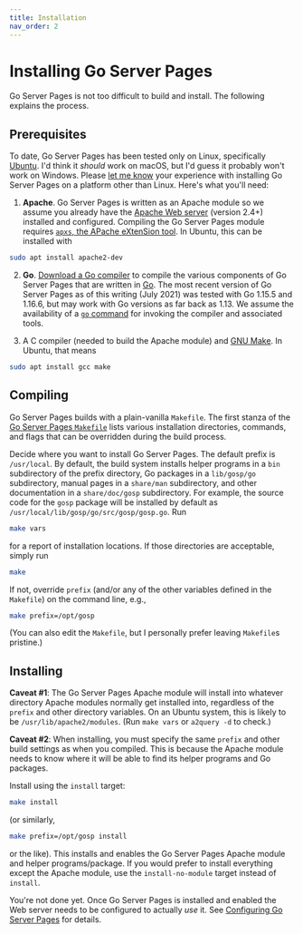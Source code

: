 ```yaml
---
title: Installation
nav_order: 2
---
```


Installing Go Server Pages
==========================

Go Server Pages is not too difficult to build and install.  The following explains the process.

Prerequisites
-------------

To date, Go Server Pages has been tested only on Linux, specifically [Ubuntu](https://ubuntu.com/).  I'd think it *should* work on macOS, but I'd guess it probably won't work on Windows.  Please [let me know](mailto:scott+gosp@pakin.org) your experience with installing Go Server Pages on a platform other than Linux.  Here's what you'll need:

1. **Apache**.  Go Server Pages is written as an Apache module so we assume you already have the [Apache Web server](https://httpd.apache.org/) (version 2.4+) installed and configured.  Compiling the Go Server Pages module requires [`apxs`, the APache eXtenSion tool](https://httpd.apache.org/docs/current/programs/apxs.html).  In Ubuntu, this can be installed with
```bash
sudo apt install apache2-dev
```

2. **Go**.  [Download a Go compiler](https://golang.org/dl/) to compile the various components of Go Server Pages that are written in [Go](https://golang.org/).  The most recent version of Go Server Pages as of this writing (July 2021) was tested with Go 1.15.5 and 1.16.6, but may work with Go versions as far back as 1.13.  We assume the availability of a [`go` command](https://golang.org/cmd/go/) for invoking the compiler and associated tools.

3. A C compiler (needed to build the Apache module) and [GNU Make](https://www.gnu.org/software/make/).  In Ubuntu, that means
```bash
sudo apt install gcc make
```

Compiling
---------

Go Server Pages builds with a plain-vanilla `Makefile`.  The first stanza of the [Go Server Pages `Makefile`](https://github.com/spakin/gosp/blob/master/Makefile) lists various installation directories, commands, and flags that can be overridden during the build process.

Decide where you want to install Go Server Pages.  The default prefix is `/usr/local`.  By default, the build system installs helper programs in a `bin` subdirectory of the prefix directory, Go packages in a `lib/gosp/go` subdirectory, manual pages in a `share/man` subdirectory, and other documentation in a `share/doc/gosp` subdirectory.  For example, the source code for the `gosp` package will be installed by default as `/usr/local/lib/gosp/go/src/gosp/gosp.go`.  Run
```bash
make vars
```
for a report of installation locations.  If those directories are acceptable, simply run
```bash
make
```
If not, override `prefix` (and/or any of the other variables defined in the `Makefile`) on the command line, e.g.,
```bash
make prefix=/opt/gosp
```
(You can also edit the `Makefile`, but I personally prefer leaving `Makefile`s pristine.)

Installing
----------

**Caveat #1**: The Go Server Pages Apache module will install into whatever directory Apache modules normally get installed into, regardless of the `prefix` and other directory variables.  On an Ubuntu system, this is likely to be `/usr/lib/apache2/modules`.  (Run `make vars` or `a2query -d` to check.)

**Caveat #2**: When installing, you must specify the same `prefix` and other build settings as when you compiled.  This is because the Apache module needs to know where it will be able to find its helper programs and Go packages.

Install using the `install` target:
```bash
make install
```
(or similarly,
```bash
make prefix=/opt/gosp install
```
or the like).  This installs and enables the Go Server Pages Apache module and helper programs/package.  If you would prefer to install everything except the Apache module, use the `install-no-module` target instead of `install`.

You're not done yet.  Once Go Server Pages is installed and enabled the Web server needs to be configured to actually *use* it.  See [Configuring Go Server Pages](configure.md) for details.
